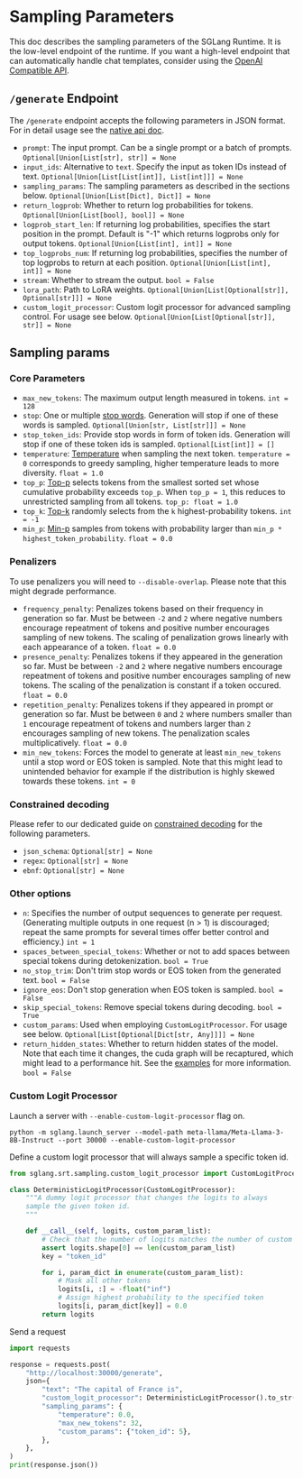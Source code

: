 # Sampling Parameters

This doc describes the sampling parameters of the SGLang Runtime.
It is the low-level endpoint of the runtime.
If you want a high-level endpoint that can automatically handle chat templates, consider using the [OpenAI Compatible API](https://docs.sglang.ai/backend/openai_api_completions.html).

## `/generate` Endpoint

The `/generate` endpoint accepts the following parameters in JSON format. For in detail usage see the [native api doc](https://docs.sglang.ai/backend/native_api.html).

* `prompt`: The input prompt. Can be a single prompt or a batch of prompts. `Optional[Union[List[str], str]] = None`
* `input_ids`: Alternative to `text`. Specify the input as token IDs instead of text. `Optional[Union[List[List[int]], List[int]]] = None`
* `sampling_params`: The sampling parameters as described in the sections below.  `Optional[Union[List[Dict], Dict]] = None`
* `return_logprob`: Whether to return log probabilities for tokens. `Optional[Union[List[bool], bool]] = None`
* `logprob_start_len`: If returning log probabilities, specifies the start position in the prompt. Default is "-1" which returns logprobs only for output tokens. `Optional[Union[List[int], int]] = None`
* `top_logprobs_num`: If returning log probabilities, specifies the number of top logprobs to return at each position. `Optional[Union[List[int], int]] = None`
* `stream`: Whether to stream the output. `bool = False`
* `lora_path`: Path to LoRA weights. `Optional[Union[List[Optional[str]], Optional[str]]] = None`
* `custom_logit_processor`: Custom logit processor for advanced sampling control. For usage see below. `Optional[Union[List[Optional[str]], str]] = None`

## Sampling params

### Core Parameters

* `max_new_tokens`: The maximum output length measured in tokens. `int = 128`
* `stop`: One or multiple [stop words](https://platform.openai.com/docs/api-reference/chat/create#chat-create-stop). Generation will stop if one of these words is sampled. `Optional[Union[str, List[str]]] = None`
* `stop_token_ids`: Provide stop words in form of token ids. Generation will stop if one of these token ids is sampled. `Optional[List[int]] = []`
* `temperature`: [Temperature](https://platform.openai.com/docs/api-reference/chat/create#chat-create-temperature) when sampling the next token. `temperature = 0` corresponds to greedy sampling, higher temperature leads to more diversity. `float = 1.0`
* `top_p`: [Top-p](https://platform.openai.com/docs/api-reference/chat/create#chat-create-top_p) selects tokens from the smallest sorted set whose cumulative probability exceeds `top_p`. When `top_p = 1`, this reduces to unrestricted sampling from all tokens. `top_p: float = 1.0`
* `top_k`: [Top-k](https://developer.nvidia.com/blog/how-to-get-better-outputs-from-your-large-language-model/#predictability_vs_creativity) randomly selects from the `k` highest-probability tokens. `int = -1`
* `min_p`: [Min-p](https://github.com/huggingface/transformers/issues/27670) samples from tokens with probability larger than `min_p * highest_token_probability`. `float = 0.0`

### Penalizers

To use penalizers you will need to `--disable-overlap`. Please note that this might degrade performance.

* `frequency_penalty`: Penalizes tokens based on their frequency in generation so far. Must be between `-2` and `2` where negative numbers encourage repeatment of tokens and positive number encourages sampling of new tokens. The scaling of penalization grows linearly with each appearance of a token. `float = 0.0`
* `presence_penalty`: Penalizes tokens if they appeared in the generation so far. Must be between `-2` and `2` where negative numbers encourage repeatment of tokens and positive number encourages sampling of new tokens. The scaling of the penalization is constant if a token occured. `float = 0.0`
* `repetition_penalty`: Penalizes tokens if they appeared in prompt or generation so far. Must be between `0` and `2` where numbers smaller than `1` encourage repeatment of tokens and numbers larger than `2` encourages sampling of new tokens. The penalization scales multiplicatively. `float = 0.0`
* `min_new_tokens`: Forces the model to generate at least `min_new_tokens` until a stop word or EOS token is sampled. Note that this might lead to unintended behavior for example if the distribution is highly skewed towards these tokens. `int = 0`

### Constrained decoding

Please refer to our dedicated guide on [constrained decoding](https://docs.sglang.ai/backend/structured_outputs.html#Native-API-and-SGLang-Runtime-(SRT)) for the following parameters.

* `json_schema`: `Optional[str] = None`
* `regex`: `Optional[str] = None`
* `ebnf`: `Optional[str] = None`

### Other options

* `n`: Specifies the number of output sequences to generate per request. (Generating multiple outputs in one request (n > 1) is discouraged; repeat the same prompts for several times offer better control and efficiency.) `int = 1`
* `spaces_between_special_tokens`: Whether or not to add spaces between special tokens during detokenization. `bool = True`
* `no_stop_trim`: Don't trim stop words or EOS token from the generated text. `bool = False`
* `ignore_eos`: Don't stop generation when EOS token is sampled. `bool = False`
* `skip_special_tokens`: Remove special tokens during decoding. `bool = True`
* `custom_params`: Used when employing `CustomLogitProcessor`. For usage see below. `Optional[List[Optional[Dict[str, Any]]]] = None`
* `return_hidden_states`: Whether to return hidden states of the model. Note that each time it changes, the cuda graph will be recaptured, which might lead to a performance hit. See the [examples](https://github.com/sgl-project/sglang/blob/main/examples/runtime/engine/hidden_states.py) for more information. `bool = False`


### Custom Logit Processor

Launch a server with `--enable-custom-logit-processor` flag on.

```
python -m sglang.launch_server --model-path meta-llama/Meta-Llama-3-8B-Instruct --port 30000 --enable-custom-logit-processor
```

Define a custom logit processor that will always sample a specific token id.

```python
from sglang.srt.sampling.custom_logit_processor import CustomLogitProcessor

class DeterministicLogitProcessor(CustomLogitProcessor):
    """A dummy logit processor that changes the logits to always
    sample the given token id.
    """

    def __call__(self, logits, custom_param_list):
        # Check that the number of logits matches the number of custom parameters
        assert logits.shape[0] == len(custom_param_list)
        key = "token_id"

        for i, param_dict in enumerate(custom_param_list):
            # Mask all other tokens
            logits[i, :] = -float("inf")
            # Assign highest probability to the specified token
            logits[i, param_dict[key]] = 0.0
        return logits
```

Send a request

```python
import requests

response = requests.post(
    "http://localhost:30000/generate",
    json={
        "text": "The capital of France is",
        "custom_logit_processor": DeterministicLogitProcessor().to_str(),
        "sampling_params": {
            "temperature": 0.0,
            "max_new_tokens": 32,
            "custom_params": {"token_id": 5},
        },
    },
)
print(response.json())
```
